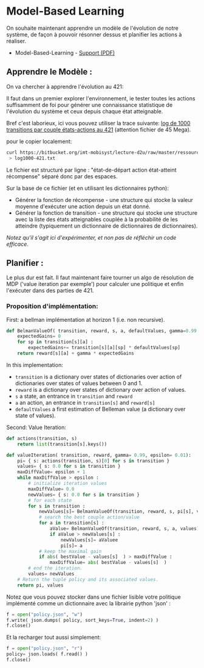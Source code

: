 # Model-Based Learning

On souhaite maintenant apprendre un modèle de l'évolution de notre système, de façon à pouvoir résonner dessus et planifier les actions à réaliser.

- Model-Based-Learning - [Support (PDF)](https://bitbucket.org/imt-mobisyst/lecture-d2u/raw/master/20-reinforcement/rl-on-421.pdf)


## Apprendre le Modèle :

On va chercher à apprendre l'évolution au 421:

Il faut dans un premier explorer l'environnement, ie tester toutes les actions suffisamment de foi pour générer une connaissance statistique de l'évolution du système et ceux depuis chaque état atteignable.

Bref c'est laborieux, ici vous pouvez utiliser la trace suivante: [log de 1000 transitions par couple états-actions au 421](https://bitbucket.org/imt-mobisyst/lecture-d2u/raw/master/ressources/log1000-421.txt) (attention fichier de 45 Mega).

pour le copier localement: 

```sh
curl https://bitbucket.org/imt-mobisyst/lecture-d2u/raw/master/ressources/log1000-421.txt \
 > log1000-421.txt
```

Le fichier est structuré par ligne : "état-de-départ action état-atteint récompense" séparé donc par des espaces.

Sur la base de ce fichier (et en utilisant les dictionnaires python):

- Générer la fonction de récompense - une structure qui stocke la valeur moyenne d'exécuter une action depuis un état donné.
- Générer la fonction de transition - une structure qui stocke une structure avec la liste des états atteignables couplée à la probabilité de les atteindre (typiquement un dictionnaire de dictionnaires de dictionnaires).

*Notez qu'il s'agit ici d'expérimenter, et non pas de réfléchir un code efficace.*

## Planifier :

Le plus dur est fait. Il faut maintenant faire tourner un algo de résolution de MDP ('value iteration par exemple') pour calculer une politique et enfin l'exécuter dans des parties de 421.

### Proposition d'implémentation:

First: a bellman implémentation at horizon 1 (i.e. non recursive).

```python
def BelmanValueOf( transition, reward, s, a, defaultValues, gamma=0.99 ):
    expectedGains= 0
    for sp in transition[s][a] :
        expectedGains+= transition[s][a][sp] * defaultValues[sp]
    return reward[s][a] + gamma * expectedGains
```

In this implementation:

- `transition` is a dictionary over states of dictionaries over action of dictionaries over states of values between 0 and 1.
- `reward` is a dictionary over states of dictionary over action of values.
- `s` a state, an entrance in `transition` and `reward`
- `a` an action, an entrance in `transition[s]` and `reward[s]`
- `defaultValues` a first estimation of Belleman value (a dictionary over state of values).

Second: Value Iteration:

```python
def actions(transition, s)
    return list(transition[s].keys())

def valueIteration( transition, reward, gamma= 0.99, epsilon= 0.01):
    pi= { s: actions(transition, s)[0] for s in transition }
    values= { s: 0.0 for s in transition }
    maxDiffValue= epsilon + 1
    while maxDiffValue > epsilon :
        # initialize iteration values
        maxDiffValue= 0.0
        newValues= { s: 0.0 for s in transition }
        # for each state
        for s in transition :
            newValues[s]= BelmanValueOf(transition, reward, s, pi[s], values, gamma)
            # search the best couple action/value
            for a in transition[s] :
                aValue= BelmanValueOf(transition, reward, s, a, values)
                if aValue > newValues[s] :
                    newValues[s]= aValuee
                    pi[s]= a
            # keep the maximal gain
            if abs( bestValue - values[s]  ) > maxDiffValue :
                maxDiffValue= abs( bestValue - values[s]  )
        # end the iteration.
        values= newValues
    # Return the tuple policy and its associated values.
    return pi, values
```

Notez que vous pouvez stocker dans une fichier lisible votre politique implémenté comme un dictionnaire avec la librairie python 'json' :

```python
f = open("policy.json", "w")
f.write( json.dumps( policy, sort_keys=True, indent=2) )
f.close()
```

Et la recharger tout aussi simplement: 

```python
f = open("policy.json", "r")
policy= json.loads( f.read() )
f.close()
```

<!--
## Correction :

Un agent *model-learner*: [https://raw.githubusercontent.com/ceri-num/module-DUU/master/codes/playerMDP.py](playerMDP.py).

Attention cependant, pour gagner du temps dans le main, il n'apprend pas en jouant, mais en interrogeant le moteur du jeu.
-->
